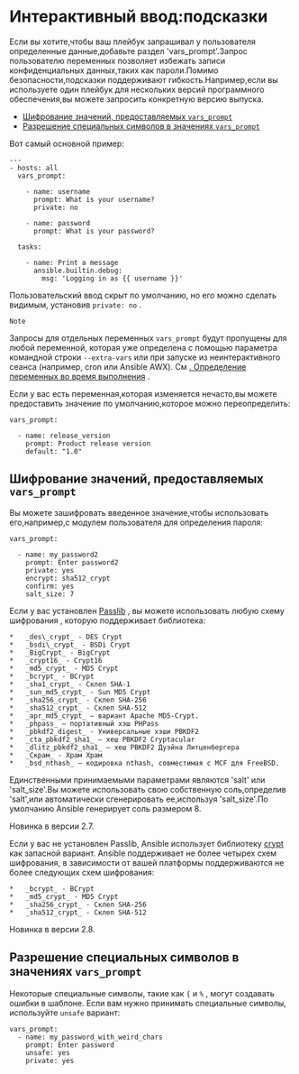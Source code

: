 Интерактивный ввод:подсказки
============================

Если вы хотите,чтобы ваш плейбук запрашивал у пользователя определенные данные,добавьте раздел 'vars\_prompt'.Запрос пользователю переменных позволяет избежать записи конфиденциальных данных,таких как пароли.Помимо безопасности,подсказки поддерживают гибкость.Например,если вы используете один плейбук для нескольких версий программного обеспечения,вы можете запросить конкретную версию выпуска.

*   [Шифрование значений, предоставляемых `vars_prompt`](#encrypting-values-supplied-by-vars-prompt)
*   [Разрешение специальных символов в значениях `vars_prompt`](#allowing-special-characters-in-vars-prompt-values)

Вот самый основной пример:
```
---
- hosts: all
  vars_prompt:

    - name: username
      prompt: What is your username?
      private: no

    - name: password
      prompt: What is your password?

  tasks:

    - name: Print a message
      ansible.builtin.debug:
        msg: 'Logging in as {{ username }}'
```
Пользовательский ввод скрыт по умолчанию, но его можно сделать видимым, установив `private: no` .
```
Note
```
Запросы для отдельных переменных `vars_prompt` будут пропущены для любой переменной, которая уже определена с помощью параметра командной строки `--extra-vars` или при запуске из неинтерактивного сеанса (например, cron или Ansible AWX). См [. Определение переменных во время выполнения](playbooks_variables?page=2#passing-variables-on-the-command-line) .

Если у вас есть переменная,которая изменяется нечасто,вы можете предоставить значение по умолчанию,которое можно переопределить:
```
vars_prompt:

  - name: release_version
    prompt: Product release version
    default: "1.0"
```
Шифрование значений, предоставляемых `vars_prompt`
--------------------------------------------------

Вы можете зашифровать введенное значение,чтобы использовать его,например,с модулем пользователя для определения пароля:
```
vars_prompt:

  - name: my_password2
    prompt: Enter password2
    private: yes
    encrypt: sha512_crypt
    confirm: yes
    salt_size: 7
```
Если у вас установлен [Passlib](https://passlib.readthedocs.io/en/stable/) , вы можете использовать любую схему шифрования , которую поддерживает библиотека:
```
*   _des\_crypt_ - DES Crypt
*   _bsdi\_crypt_ - BSDi Crypt
*   _BigCrypt_ - BigCrypt
*   _crypt16_ - Crypt16
*   _md5_crypt_ - MD5 Crypt
*   _bcrypt_ - BCrypt
*   _sha1_crypt_ - Склеп SHA-1
*   _sun_md5_crypt_ - Sun MD5 Crypt
*   _sha256_crypt_ - Склеп SHA-256
*   _sha512_crypt_ - Склеп SHA-512
*   _apr_md5_crypt_ — вариант Apache MD5-Crypt.
*   _phpass_ — портативный хэш PHPass
*   _pbkdf2_digest_ - Универсальные хэши PBKDF2
*   _cta_pbkdf2_sha1_ — хеш PBKDF2 Cryptacular
*   _dlitz_pbkdf2_sha1_ — хеш PBKDF2 Дуэйна Литценбергера
*   _Скрам_ - Храм Храм
*   _bsd_nthash_ — кодировка nthash, совместимая с MCF для FreeBSD.
```
Единственными принимаемыми параметрами являются 'salt' или 'salt\_size'.Вы можете использовать свою собственную соль,определив 'salt',или автоматически сгенерировать ее,используя 'salt\_size'.По умолчанию Ansible генерирует соль размером 8.

Новинка в версии 2.7.

Если у вас не установлен Passlib, Ansible использует библиотеку [crypt](https://docs.python.org/2/library/crypt.html) как запасной вариант. Ansible поддерживает не более четырех схем шифрования, в зависимости от вашей платформы поддерживаются не более следующих схем шифрования:
```
*   _bcrypt_ - BCrypt
*   _md5_crypt_ - MD5 Crypt
*   _sha256_crypt_ - Склеп SHA-256
*   _sha512_crypt_ - Склеп SHA-512
```
Новинка в версии 2.8.

Разрешение специальных символов в значениях `vars_prompt`
---------------------------------------------------------

Некоторые специальные символы, такие как `{` и `%` , могут создавать ошибки в шаблоне. Если вам нужно принимать специальные символы, используйте `unsafe` вариант:
```
vars_prompt:
  - name: my_password_with_weird_chars
    prompt: Enter password
    unsafe: yes
    private: yes
```
